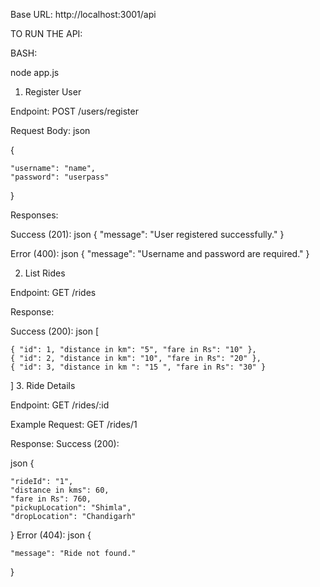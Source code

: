Base URL: http://localhost:3001/api

TO RUN THE API:

BASH:

node app.js


1. Register User

Endpoint: POST /users/register

Request Body:
json

{

    "username": "name",
    "password": "userpass"
    
}

Responses:

Success (201):
json
{
    "message": "User registered successfully."
}

Error (400):
json
{
    "message": "Username and password are required."
}

2. List Rides

Endpoint: GET /rides

Response:

Success (200):
json
[

    { "id": 1, "distance in km": "5", "fare in Rs": "10" },
    { "id": 2, "distance in km": "10", "fare in Rs": "20" },
    { "id": 3, "distance in km ": "15 ", "fare in Rs": "30" }
    
]
3. Ride Details

Endpoint: GET /rides/:id

Example Request: GET /rides/1

Response:
Success (200):

json
{

    "rideId": "1",
    "distance in kms": 60,
    "fare in Rs": 760,
    "pickupLocation": "Shimla",
    "dropLocation": "Chandigarh"
    
}
Error (404):
json
{

    "message": "Ride not found."
    
}
